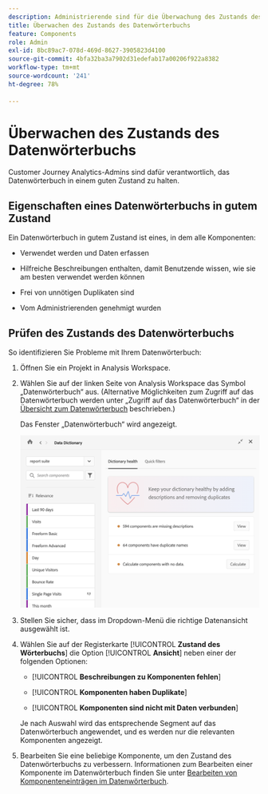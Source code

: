 ```yaml
---
description: Administrierende sind für die Überwachung des Zustands des Datenwörterbuchs zuständig. Dazu gehört auch, ob Komponenten Daten erfassen, genehmigt worden sind, Beschreibungen enthalten und frei von Duplikaten sind.
title: Überwachen des Zustands des Datenwörterbuchs
feature: Components
role: Admin
exl-id: 8bc89ac7-078d-469d-8627-3905823d4100
source-git-commit: 4bfa32ba3a7902d31edefab17a00206f922a8382
workflow-type: tm+mt
source-wordcount: '241'
ht-degree: 78%

---
```


# Überwachen des Zustands des Datenwörterbuchs

Customer Journey Analytics-Admins sind dafür verantwortlich, das Datenwörterbuch in einem guten Zustand zu halten.

## Eigenschaften eines Datenwörterbuchs in gutem Zustand

Ein Datenwörterbuch in gutem Zustand ist eines, in dem alle Komponenten:

* Verwendet werden und Daten erfassen

* Hilfreiche Beschreibungen enthalten, damit Benutzende wissen, wie sie am besten verwendet werden können

* Frei von unnötigen Duplikaten sind

* Vom Administrierenden genehmigt wurden

## Prüfen des Zustands des Datenwörterbuchs

So identifizieren Sie Probleme mit Ihrem Datenwörterbuch:

1. Öffnen Sie ein Projekt in Analysis Workspace.

1. Wählen Sie auf der linken Seite von Analysis Workspace das Symbol „Datenwörterbuch“ aus. (Alternative Möglichkeiten zum Zugriff auf das Datenwörterbuch werden unter „Zugriff auf das Datenwörterbuch“ in der [Übersicht zum Datenwörterbuch](/help/components/data-dictionary/data-dictionary-overview.md) beschrieben.)

   Das Fenster „Datenwörterbuch“ wird angezeigt.

   ![Administratoransicht des Datenwörterbuchs mit Zustand des Wörterbuchs](assets/data-dictionary-admin.png)

1. Stellen Sie sicher, dass im Dropdown-Menü die richtige Datenansicht ausgewählt ist.

1. Wählen Sie auf der Registerkarte [!UICONTROL **Zustand des Wörterbuchs**] die Option [!UICONTROL **Ansicht**] neben einer der folgenden Optionen:

   * [!UICONTROL **Beschreibungen zu Komponenten fehlen**]

   * [!UICONTROL **Komponenten haben Duplikate**]

   * [!UICONTROL **Komponenten sind nicht mit Daten verbunden**]

   Je nach Auswahl wird das entsprechende Segment auf das Datenwörterbuch angewendet, und es werden nur die relevanten Komponenten angezeigt.

1. Bearbeiten Sie eine beliebige Komponente, um den Zustand des Datenwörterbuchs zu verbessern. Informationen zum Bearbeiten einer Komponente im Datenwörterbuch finden Sie unter [Bearbeiten von Komponenteneinträgen im Datenwörterbuch](/help/components/data-dictionary/edit-entries-data-dictionary.md).
